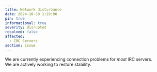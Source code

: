 ```yaml
---
title: Network disturbance
date: 2024-10-30 1:29:00
pin: true
informational: true
severity: disrupted
resolved: false
affected:
  - IRC Servers
section: issue
---
```


We are currently experiencing connection problems for _most_ IRC servers.  We are actively working to restore stability.
